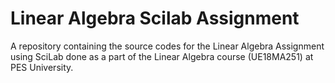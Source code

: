 # Linear Algebra Scilab Assignment
A repository containing the source codes for the Linear Algebra Assignment using SciLab done as a part of the Linear Algebra course (UE18MA251) at PES University.
